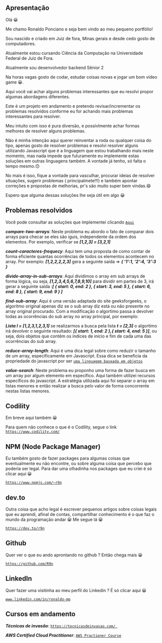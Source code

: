 ## Apresentação

Olá 😀

Me chamo Ronaldo Ponciano e seja bem vindo ao meu pequeno portfólio!

Sou nascido e criado em Juiz de fora, Minas gerais e desde cedo gosto de computadores.

Atualmente estou cursando Ciência da Computação na Universidade Federal de Juiz de Fora.

Atualmente sou desenvolvedor backend Sênior 2

Na horas vagas gosto de codar, estudar coisas novas e jogar um bom vídeo game 😀.

Aqui você vai achar alguns problemas interessantes que eu resolvi propor algumas abordagens diferentes.

Este é um projeto em andamento e pretendo revisar/incrementar os problemas resolvidos conforme eu for achando mais problemas interessantes para resolver.

Meu intuito com isso é pura diversão, e possívlmente achar formas melhores de resolver alguns problemas.

Não é minha intenção aqui querer reinventar a roda ou qualquer coisa do tipo, apenas gosto de resolver problemas e resolvi resolver alguns utilizando Javascript que é a linguagem que estou trabalhando mais neste momento, mas nada impede que futuramente eu implemente estas soluções em outras linguagens também. A vontade já tenho, só falta o tempo mesmo.🙃

No mais é isso, fique a vontade para vasculhar, procurar ideias de resolver situações, sugerir problemas ( principalmete!!!) e também apontar correções e propostas de melhorias, pr's são muito super bem vindas.😄

Espero que alguma dessas soluções lhe seja útil em algo 😀

## Problemas resolvidos

Você pode consultar as soluções que implementei clicando [`Aqui`](https://github.com/R9n/portfolio/tree/main/solved-problems)

***compare-two-arrays***: Neste problema eu abordo o fato de comparar dois arrays para checar se eles são iguis, independente da ordem dos elementos. Por exemplo, verificar se ***[1,2,3] = [3,2,1]***

***count-caracteres-frequecy***: Aqui tem uma proposta de como contar de forma eficiente quantas ocorrências de todos os elementos acontecem no array. Por exemplo: ***[1,2,2,2,2,3]*** gera a seguinte saída => ***{ '1':1, '2':4, '3':3 }***

***divide-array-in-sub-arrays***: Aqui dividimos o array em sub arrays de forma lógica, ou seja, ***[1,2,3,4,5,6,7,8,9,10]*** para dividir em partes de 3, irá gerar a seguinte saída :***[
  { start: 0, end: 2 },
  { start: 3, end: 5 },
  { start: 6, end: 8 },
  { start: 9, end: 9 }
]***

***find-sub-array***: Aqui é uma versão adaptada do site geeksforgeeks, o algoritmo original apenas diz se o sub array diz está ou não presente no array original procurado.
Com a modificação o algortimo passa a devolver todas as ocorrências do sub array no array principal, por exemplo:

***Lista l = [1,2,3,1,2,3,1]*** se realizarmos a busca pela lista ***t = [2,3]*** o algortimo irá devolver o seguinte resultado: ***[{ start: 1, end: 2 },{ start: 4, end: 5 }]***, ou seja, dois objetos que contêm os índices de início e fim de cada uma das ocorrências do sub array.

***reduce-array-length***: Aqui é uma dica legal sobre como reduzir o tamanho de um array, especificamente em Javascript. Essa dica se beneficia da propriedade do javascript por ser [`uma linguagem baseada em objetos`](https://developer.mozilla.org/en-US/docs/Glossary/OOP#:~:text=JavaScript%20is%20heavily%20object%2Doriented,to%20enable%20typical%20OOP%20paradigms.)

***value-search***: Neste problema eu proponho uma forma de fazer busca em um array por algum elemento em específico. Aqui também utilizei recursos específicos do javascript. 
A estratégia utilizada aqui foi separar o array em listas menores e então realizar a busca pelo valor de forma concorrente nestas listas menores.

## Codility 

 Em breve aqui também 😀

 Para quem não conhece o que é o Codility, segue o link [`https://www.codility.com/`](https://www.codility.com/)
 
 ## NPM (Node Package Manager)

Eu também gosto de fazer packages para algumas coisas que eventualmente eu não encontre, ou sobre alguma coisa que percebo que poderia ser legal.
Para dar uma olhadinha nos packages que eu criei é só clicar aqui 😀

[`https://www.npmjs.com/~r9n`](https://www.npmjs.com/~r9n)

## dev.to 

Outra coisa que acho legal é escrever pequenos artigos sobre coisas legais que eu aprendi, afinal de contas, compartilhar conhecimento é o que faz o mundo da programação andar 😀
Me segue lá 😀

[`https://dev.to/r9n`](https://dev.to/r9n)

## Github

Quer ver o que eu ando aprontando no github ? Então chega mais 😀

[`https://github.com/R9n`](https://github.com/R9n)

## LinkedIn
Quer fazer uma visitinha ao meu perfil do Linkedin ? É só clicar aqui 😀

[`www.linkedin.com/in/ronaldo-mp`](www.linkedin.com/in/ronaldo-mp)

## Cursos em andamento

***Técnicas de invasão***: [`https://tecnicasdeinvasao.com/ `](https://tecnicasdeinvasao.com/ )

***AWS Certified Cloud Practitioner***: [`AWS Practioner Course`](https://www.youtube.com/watch?v=3hLmDS179YE)